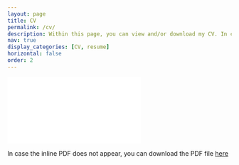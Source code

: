 ```yaml
---
layout: page
title: CV
permalink: /cv/
description: Within this page, you can view and/or download my CV. In case the inline PDF does not appear, you can download the PDF file <a href="/assets/pdf/CV.pdf" target="_blank">here</a>.
nav: true
display_categories: [CV, resume]
horizontal: false
order: 2
---
```

<object data="/assets/pdf/CV.pdf" type="application/pdf" width="820px" height="100%">
    <embed src="/assets/pdf/CV.pdf" type="application/pdf">
     <p>In case the inline PDF does not appear, you can download the PDF file <a href="/assets/pdf/CV.pdf" target="_blank">here</a></p>
</object>
